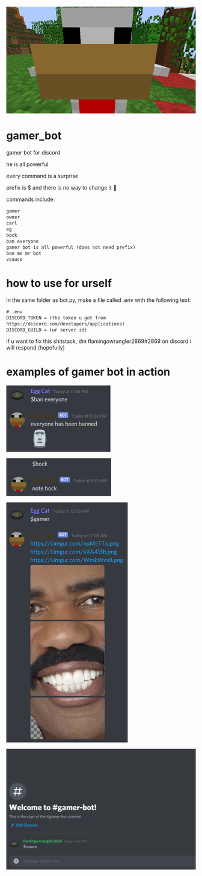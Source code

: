 ![carl](/images/carl/carl.png)

# gamer_bot
gamer bot for discord



he is all powerful



every command is a surprise



prefix is $ and there is no way to change it 🗿



commands include:

```
gamer
owner
carl
eg
bock
ban everyone
gamer bot is all powerful (does not need prefix)
ban me mr bot
vsauce
```

# how to use for urself
in the same folder as bot.py, make a file called .env with the following text:
```
# .env
DISCORD_TOKEN = (the token u got from https://discord.com/developers/applications)
DISCORD_GUILD = (ur server id)
```

if u want to fix this shitstack, dm flamingowrangler2869#2869 on discord
i will respond (hopefully)

# examples of gamer bot in action

![gamer bot banning everyone](/images/examples/band.png)

![gamer bot being based](/images/examples/bock.png)

![gamering bot](/images/examples/gamer.png)

[![gamer bot admiring fellow deities](/images/examples/vsauce.png)](https://youtu.be/zzr8aE3kpr0)